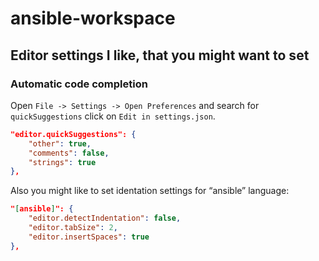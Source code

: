 # ansible-workspace
## Editor settings I like, that you might want to set
### Automatic code completion

Open `File -> Settings -> Open Preferences` and search for `quickSuggestions` click on `Edit in settings.json`.
```json
"editor.quickSuggestions": {
    "other": true,
    "comments": false,
    "strings": true
},
```
Also you might like to set identation settings for “ansible” language:
```json
"[ansible]": {
    "editor.detectIndentation": false,
    "editor.tabSize": 2,
    "editor.insertSpaces": true
},
```




